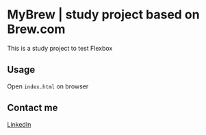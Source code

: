 # MyBrew | study project based on Brew.com

This is a study project to test Flexbox

## Usage

Open `index.html` on browser

## Contact me

<a href="https://www.linkedin.com/in/jeancampos/"> LinkedIn</a>
